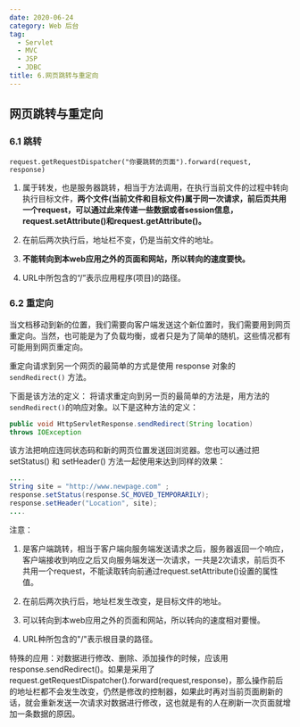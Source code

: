 ```yaml
---
date: 2020-06-24
category: Web 后台
tag: 
  - Servlet
  - MVC
  - JSP
  - JDBC
title: 6.网页跳转与重定向
---
```


## 网页跳转与重定向

### 6.1 跳转

`request.getRequestDispatcher("你要跳转的页面").forward(request, response)`

1. 属于转发，也是服务器跳转，相当于方法调用，在执行当前文件的过程中转向执行目标文件，**两个文件(当前文件和目标文件)属于同一次请求，前后页共用一个request，可以通过此来传递一些数据或者session信息，request.setAttribute()和request.getAttribute()。**

2. 在前后两次执行后，地址栏不变，仍是当前文件的地址。

3. **不能转向到本web应用之外的页面和网站，所以转向的速度要快。**

4. URL中所包含的“/”表示应用程序(项目)的路径。


### 6.2 重定向

当文档移动到新的位置，我们需要向客户端发送这个新位置时，我们需要用到网页重定向。当然，也可能是为了负载均衡，或者只是为了简单的随机，这些情况都有可能用到网页重定向。

重定向请求到另一个网页的最简单的方式是使用 response 对象的 `sendRedirect()` 方法。

下面是该方法的定义： 将请求重定向到另一页的最简单的方法是，用方法的`sendRedirect()`的响应对象。以下是这种方法的定义：

```java
public void HttpServletResponse.sendRedirect(String location)
throws IOException 
```

该方法把响应连同状态码和新的网页位置发送回浏览器。您也可以通过把 setStatus() 和 setHeader() 方法一起使用来达到同样的效果：

```java
....
String site = "http://www.newpage.com" ;
response.setStatus(response.SC_MOVED_TEMPORARILY);
response.setHeader("Location", site); 
....
```

注意：

1. 是客户端跳转，相当于客户端向服务端发送请求之后，服务器返回一个响应，客户端接收到响应之后又向服务端发送一次请求，一共是2次请求，前后页不共用一个request，不能读取转向前通过request.setAttribute()设置的属性值。

2. 在前后两次执行后，地址栏发生改变，是目标文件的地址。

3. 可以转向到本web应用之外的页面和网站，所以转向的速度相对要慢。

4. URL种所包含的"/"表示根目录的路径。

特殊的应用：对数据进行修改、删除、添加操作的时候，应该用response.sendRedirect()。如果是采用了request.getRequestDispatcher().forward(request,response)，那么操作前后的地址栏都不会发生改变，仍然是修改的控制器，如果此时再对当前页面刷新的话，就会重新发送一次请求对数据进行修改，这也就是有的人在刷新一次页面就增加一条数据的原因。

